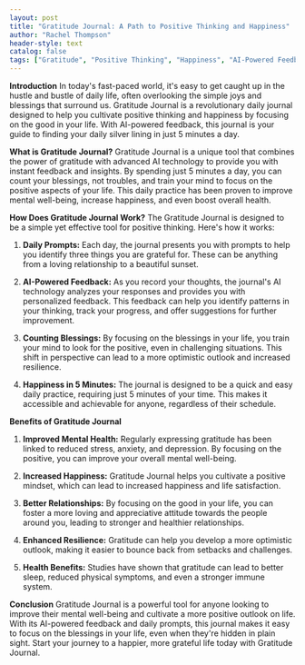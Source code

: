```yaml
---
layout: post
title: "Gratitude Journal: A Path to Positive Thinking and Happiness"
author: "Rachel Thompson"
header-style: text
catalog: false
tags: ["Gratitude", "Positive Thinking", "Happiness", "AI-Powered Feedback"]
---
```


**Introduction**
In today's fast-paced world, it's easy to get caught up in the hustle and bustle of daily life, often overlooking the simple joys and blessings that surround us. Gratitude Journal is a revolutionary daily journal designed to help you cultivate positive thinking and happiness by focusing on the good in your life. With AI-powered feedback, this journal is your guide to finding your daily silver lining in just 5 minutes a day.

**What is Gratitude Journal?**
Gratitude Journal is a unique tool that combines the power of gratitude with advanced AI technology to provide you with instant feedback and insights. By spending just 5 minutes a day, you can count your blessings, not troubles, and train your mind to focus on the positive aspects of your life. This daily practice has been proven to improve mental well-being, increase happiness, and even boost overall health.

**How Does Gratitude Journal Work?**
The Gratitude Journal is designed to be a simple yet effective tool for positive thinking. Here's how it works:

1. **Daily Prompts:** Each day, the journal presents you with prompts to help you identify three things you are grateful for. These can be anything from a loving relationship to a beautiful sunset.

2. **AI-Powered Feedback:** As you record your thoughts, the journal's AI technology analyzes your responses and provides you with personalized feedback. This feedback can help you identify patterns in your thinking, track your progress, and offer suggestions for further improvement.

3. **Counting Blessings:** By focusing on the blessings in your life, you train your mind to look for the positive, even in challenging situations. This shift in perspective can lead to a more optimistic outlook and increased resilience.

4. **Happiness in 5 Minutes:** The journal is designed to be a quick and easy daily practice, requiring just 5 minutes of your time. This makes it accessible and achievable for anyone, regardless of their schedule.

**Benefits of Gratitude Journal**
1. **Improved Mental Health:** Regularly expressing gratitude has been linked to reduced stress, anxiety, and depression. By focusing on the positive, you can improve your overall mental well-being.

2. **Increased Happiness:** Gratitude Journal helps you cultivate a positive mindset, which can lead to increased happiness and life satisfaction.

3. **Better Relationships:** By focusing on the good in your life, you can foster a more loving and appreciative attitude towards the people around you, leading to stronger and healthier relationships.

4. **Enhanced Resilience:** Gratitude can help you develop a more optimistic outlook, making it easier to bounce back from setbacks and challenges.

5. **Health Benefits:** Studies have shown that gratitude can lead to better sleep, reduced physical symptoms, and even a stronger immune system.

**Conclusion**
Gratitude Journal is a powerful tool for anyone looking to improve their mental well-being and cultivate a more positive outlook on life. With its AI-powered feedback and daily prompts, this journal makes it easy to focus on the blessings in your life, even when they're hidden in plain sight. Start your journey to a happier, more grateful life today with Gratitude Journal.